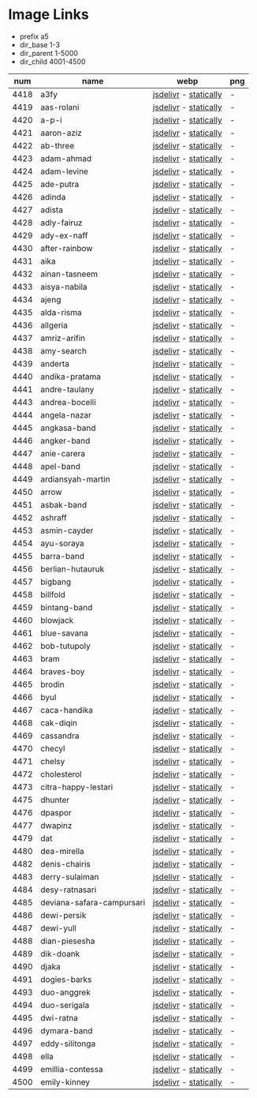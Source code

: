 # Image Links

- prefix a5
- dir_base 1-3
- dir_parent 1-5000
- dir_child 4001-4500

|  num  | name | webp | png |
|-------|------|------|-----|
|4418|a3fy|[jsdelivr](https://cdn.jsdelivr.net/gh/dbchord/a5-1-3/1-5000/4001-4500/a3fy.webp) - [statically](https://cdn.statically.io/gh/dbchord/a5-1-3/i/1-5000/4001-4500/a3fy.webp)| - |
|4419|aas-rolani|[jsdelivr](https://cdn.jsdelivr.net/gh/dbchord/a5-1-3/1-5000/4001-4500/aas-rolani.webp) - [statically](https://cdn.statically.io/gh/dbchord/a5-1-3/i/1-5000/4001-4500/aas-rolani.webp)| - |
|4420|a-p-i|[jsdelivr](https://cdn.jsdelivr.net/gh/dbchord/a5-1-3/1-5000/4001-4500/a-p-i.webp) - [statically](https://cdn.statically.io/gh/dbchord/a5-1-3/i/1-5000/4001-4500/a-p-i.webp)| - |
|4421|aaron-aziz|[jsdelivr](https://cdn.jsdelivr.net/gh/dbchord/a5-1-3/1-5000/4001-4500/aaron-aziz.webp) - [statically](https://cdn.statically.io/gh/dbchord/a5-1-3/i/1-5000/4001-4500/aaron-aziz.webp)| - |
|4422|ab-three|[jsdelivr](https://cdn.jsdelivr.net/gh/dbchord/a5-1-3/1-5000/4001-4500/ab-three.webp) - [statically](https://cdn.statically.io/gh/dbchord/a5-1-3/i/1-5000/4001-4500/ab-three.webp)| - |
|4423|adam-ahmad|[jsdelivr](https://cdn.jsdelivr.net/gh/dbchord/a5-1-3/1-5000/4001-4500/adam-ahmad.webp) - [statically](https://cdn.statically.io/gh/dbchord/a5-1-3/i/1-5000/4001-4500/adam-ahmad.webp)| - |
|4424|adam-levine|[jsdelivr](https://cdn.jsdelivr.net/gh/dbchord/a5-1-3/1-5000/4001-4500/adam-levine.webp) - [statically](https://cdn.statically.io/gh/dbchord/a5-1-3/i/1-5000/4001-4500/adam-levine.webp)| - |
|4425|ade-putra|[jsdelivr](https://cdn.jsdelivr.net/gh/dbchord/a5-1-3/1-5000/4001-4500/ade-putra.webp) - [statically](https://cdn.statically.io/gh/dbchord/a5-1-3/i/1-5000/4001-4500/ade-putra.webp)| - |
|4426|adinda|[jsdelivr](https://cdn.jsdelivr.net/gh/dbchord/a5-1-3/1-5000/4001-4500/adinda.webp) - [statically](https://cdn.statically.io/gh/dbchord/a5-1-3/i/1-5000/4001-4500/adinda.webp)| - |
|4427|adista|[jsdelivr](https://cdn.jsdelivr.net/gh/dbchord/a5-1-3/1-5000/4001-4500/adista.webp) - [statically](https://cdn.statically.io/gh/dbchord/a5-1-3/i/1-5000/4001-4500/adista.webp)| - |
|4428|adly-fairuz|[jsdelivr](https://cdn.jsdelivr.net/gh/dbchord/a5-1-3/1-5000/4001-4500/adly-fairuz.webp) - [statically](https://cdn.statically.io/gh/dbchord/a5-1-3/i/1-5000/4001-4500/adly-fairuz.webp)| - |
|4429|ady-ex-naff|[jsdelivr](https://cdn.jsdelivr.net/gh/dbchord/a5-1-3/1-5000/4001-4500/ady-ex-naff.webp) - [statically](https://cdn.statically.io/gh/dbchord/a5-1-3/i/1-5000/4001-4500/ady-ex-naff.webp)| - |
|4430|after-rainbow|[jsdelivr](https://cdn.jsdelivr.net/gh/dbchord/a5-1-3/1-5000/4001-4500/after-rainbow.webp) - [statically](https://cdn.statically.io/gh/dbchord/a5-1-3/i/1-5000/4001-4500/after-rainbow.webp)| - |
|4431|aika|[jsdelivr](https://cdn.jsdelivr.net/gh/dbchord/a5-1-3/1-5000/4001-4500/aika.webp) - [statically](https://cdn.statically.io/gh/dbchord/a5-1-3/i/1-5000/4001-4500/aika.webp)| - |
|4432|ainan-tasneem|[jsdelivr](https://cdn.jsdelivr.net/gh/dbchord/a5-1-3/1-5000/4001-4500/ainan-tasneem.webp) - [statically](https://cdn.statically.io/gh/dbchord/a5-1-3/i/1-5000/4001-4500/ainan-tasneem.webp)| - |
|4433|aisya-nabila|[jsdelivr](https://cdn.jsdelivr.net/gh/dbchord/a5-1-3/1-5000/4001-4500/aisya-nabila.webp) - [statically](https://cdn.statically.io/gh/dbchord/a5-1-3/i/1-5000/4001-4500/aisya-nabila.webp)| - |
|4434|ajeng|[jsdelivr](https://cdn.jsdelivr.net/gh/dbchord/a5-1-3/1-5000/4001-4500/ajeng.webp) - [statically](https://cdn.statically.io/gh/dbchord/a5-1-3/i/1-5000/4001-4500/ajeng.webp)| - |
|4435|alda-risma|[jsdelivr](https://cdn.jsdelivr.net/gh/dbchord/a5-1-3/1-5000/4001-4500/alda-risma.webp) - [statically](https://cdn.statically.io/gh/dbchord/a5-1-3/i/1-5000/4001-4500/alda-risma.webp)| - |
|4436|allgeria|[jsdelivr](https://cdn.jsdelivr.net/gh/dbchord/a5-1-3/1-5000/4001-4500/allgeria.webp) - [statically](https://cdn.statically.io/gh/dbchord/a5-1-3/i/1-5000/4001-4500/allgeria.webp)| - |
|4437|amriz-arifin|[jsdelivr](https://cdn.jsdelivr.net/gh/dbchord/a5-1-3/1-5000/4001-4500/amriz-arifin.webp) - [statically](https://cdn.statically.io/gh/dbchord/a5-1-3/i/1-5000/4001-4500/amriz-arifin.webp)| - |
|4438|amy-search|[jsdelivr](https://cdn.jsdelivr.net/gh/dbchord/a5-1-3/1-5000/4001-4500/amy-search.webp) - [statically](https://cdn.statically.io/gh/dbchord/a5-1-3/i/1-5000/4001-4500/amy-search.webp)| - |
|4439|anderta|[jsdelivr](https://cdn.jsdelivr.net/gh/dbchord/a5-1-3/1-5000/4001-4500/anderta.webp) - [statically](https://cdn.statically.io/gh/dbchord/a5-1-3/i/1-5000/4001-4500/anderta.webp)| - |
|4440|andika-pratama|[jsdelivr](https://cdn.jsdelivr.net/gh/dbchord/a5-1-3/1-5000/4001-4500/andika-pratama.webp) - [statically](https://cdn.statically.io/gh/dbchord/a5-1-3/i/1-5000/4001-4500/andika-pratama.webp)| - |
|4441|andre-taulany|[jsdelivr](https://cdn.jsdelivr.net/gh/dbchord/a5-1-3/1-5000/4001-4500/andre-taulany.webp) - [statically](https://cdn.statically.io/gh/dbchord/a5-1-3/i/1-5000/4001-4500/andre-taulany.webp)| - |
|4443|andrea-bocelli|[jsdelivr](https://cdn.jsdelivr.net/gh/dbchord/a5-1-3/1-5000/4001-4500/andrea-bocelli.webp) - [statically](https://cdn.statically.io/gh/dbchord/a5-1-3/i/1-5000/4001-4500/andrea-bocelli.webp)| - |
|4444|angela-nazar|[jsdelivr](https://cdn.jsdelivr.net/gh/dbchord/a5-1-3/1-5000/4001-4500/angela-nazar.webp) - [statically](https://cdn.statically.io/gh/dbchord/a5-1-3/i/1-5000/4001-4500/angela-nazar.webp)| - |
|4445|angkasa-band|[jsdelivr](https://cdn.jsdelivr.net/gh/dbchord/a5-1-3/1-5000/4001-4500/angkasa-band.webp) - [statically](https://cdn.statically.io/gh/dbchord/a5-1-3/i/1-5000/4001-4500/angkasa-band.webp)| - |
|4446|angker-band|[jsdelivr](https://cdn.jsdelivr.net/gh/dbchord/a5-1-3/1-5000/4001-4500/angker-band.webp) - [statically](https://cdn.statically.io/gh/dbchord/a5-1-3/i/1-5000/4001-4500/angker-band.webp)| - |
|4447|anie-carera|[jsdelivr](https://cdn.jsdelivr.net/gh/dbchord/a5-1-3/1-5000/4001-4500/anie-carera.webp) - [statically](https://cdn.statically.io/gh/dbchord/a5-1-3/i/1-5000/4001-4500/anie-carera.webp)| - |
|4448|apel-band|[jsdelivr](https://cdn.jsdelivr.net/gh/dbchord/a5-1-3/1-5000/4001-4500/apel-band.webp) - [statically](https://cdn.statically.io/gh/dbchord/a5-1-3/i/1-5000/4001-4500/apel-band.webp)| - |
|4449|ardiansyah-martin|[jsdelivr](https://cdn.jsdelivr.net/gh/dbchord/a5-1-3/1-5000/4001-4500/ardiansyah-martin.webp) - [statically](https://cdn.statically.io/gh/dbchord/a5-1-3/i/1-5000/4001-4500/ardiansyah-martin.webp)| - |
|4450|arrow|[jsdelivr](https://cdn.jsdelivr.net/gh/dbchord/a5-1-3/1-5000/4001-4500/arrow.webp) - [statically](https://cdn.statically.io/gh/dbchord/a5-1-3/i/1-5000/4001-4500/arrow.webp)| - |
|4451|asbak-band|[jsdelivr](https://cdn.jsdelivr.net/gh/dbchord/a5-1-3/1-5000/4001-4500/asbak-band.webp) - [statically](https://cdn.statically.io/gh/dbchord/a5-1-3/i/1-5000/4001-4500/asbak-band.webp)| - |
|4452|ashraff|[jsdelivr](https://cdn.jsdelivr.net/gh/dbchord/a5-1-3/1-5000/4001-4500/ashraff.webp) - [statically](https://cdn.statically.io/gh/dbchord/a5-1-3/i/1-5000/4001-4500/ashraff.webp)| - |
|4453|asmin-cayder|[jsdelivr](https://cdn.jsdelivr.net/gh/dbchord/a5-1-3/1-5000/4001-4500/asmin-cayder.webp) - [statically](https://cdn.statically.io/gh/dbchord/a5-1-3/i/1-5000/4001-4500/asmin-cayder.webp)| - |
|4454|ayu-soraya|[jsdelivr](https://cdn.jsdelivr.net/gh/dbchord/a5-1-3/1-5000/4001-4500/ayu-soraya.webp) - [statically](https://cdn.statically.io/gh/dbchord/a5-1-3/i/1-5000/4001-4500/ayu-soraya.webp)| - |
|4455|barra-band|[jsdelivr](https://cdn.jsdelivr.net/gh/dbchord/a5-1-3/1-5000/4001-4500/barra-band.webp) - [statically](https://cdn.statically.io/gh/dbchord/a5-1-3/i/1-5000/4001-4500/barra-band.webp)| - |
|4456|berlian-hutauruk|[jsdelivr](https://cdn.jsdelivr.net/gh/dbchord/a5-1-3/1-5000/4001-4500/berlian-hutauruk.webp) - [statically](https://cdn.statically.io/gh/dbchord/a5-1-3/i/1-5000/4001-4500/berlian-hutauruk.webp)| - |
|4457|bigbang|[jsdelivr](https://cdn.jsdelivr.net/gh/dbchord/a5-1-3/1-5000/4001-4500/bigbang.webp) - [statically](https://cdn.statically.io/gh/dbchord/a5-1-3/i/1-5000/4001-4500/bigbang.webp)| - |
|4458|billfold|[jsdelivr](https://cdn.jsdelivr.net/gh/dbchord/a5-1-3/1-5000/4001-4500/billfold.webp) - [statically](https://cdn.statically.io/gh/dbchord/a5-1-3/i/1-5000/4001-4500/billfold.webp)| - |
|4459|bintang-band|[jsdelivr](https://cdn.jsdelivr.net/gh/dbchord/a5-1-3/1-5000/4001-4500/bintang-band.webp) - [statically](https://cdn.statically.io/gh/dbchord/a5-1-3/i/1-5000/4001-4500/bintang-band.webp)| - |
|4460|blowjack|[jsdelivr](https://cdn.jsdelivr.net/gh/dbchord/a5-1-3/1-5000/4001-4500/blowjack.webp) - [statically](https://cdn.statically.io/gh/dbchord/a5-1-3/i/1-5000/4001-4500/blowjack.webp)| - |
|4461|blue-savana|[jsdelivr](https://cdn.jsdelivr.net/gh/dbchord/a5-1-3/1-5000/4001-4500/blue-savana.webp) - [statically](https://cdn.statically.io/gh/dbchord/a5-1-3/i/1-5000/4001-4500/blue-savana.webp)| - |
|4462|bob-tutupoly|[jsdelivr](https://cdn.jsdelivr.net/gh/dbchord/a5-1-3/1-5000/4001-4500/bob-tutupoly.webp) - [statically](https://cdn.statically.io/gh/dbchord/a5-1-3/i/1-5000/4001-4500/bob-tutupoly.webp)| - |
|4463|bram|[jsdelivr](https://cdn.jsdelivr.net/gh/dbchord/a5-1-3/1-5000/4001-4500/bram.webp) - [statically](https://cdn.statically.io/gh/dbchord/a5-1-3/i/1-5000/4001-4500/bram.webp)| - |
|4464|braves-boy|[jsdelivr](https://cdn.jsdelivr.net/gh/dbchord/a5-1-3/1-5000/4001-4500/braves-boy.webp) - [statically](https://cdn.statically.io/gh/dbchord/a5-1-3/i/1-5000/4001-4500/braves-boy.webp)| - |
|4465|brodin|[jsdelivr](https://cdn.jsdelivr.net/gh/dbchord/a5-1-3/1-5000/4001-4500/brodin.webp) - [statically](https://cdn.statically.io/gh/dbchord/a5-1-3/i/1-5000/4001-4500/brodin.webp)| - |
|4466|byul|[jsdelivr](https://cdn.jsdelivr.net/gh/dbchord/a5-1-3/1-5000/4001-4500/byul.webp) - [statically](https://cdn.statically.io/gh/dbchord/a5-1-3/i/1-5000/4001-4500/byul.webp)| - |
|4467|caca-handika|[jsdelivr](https://cdn.jsdelivr.net/gh/dbchord/a5-1-3/1-5000/4001-4500/caca-handika.webp) - [statically](https://cdn.statically.io/gh/dbchord/a5-1-3/i/1-5000/4001-4500/caca-handika.webp)| - |
|4468|cak-diqin|[jsdelivr](https://cdn.jsdelivr.net/gh/dbchord/a5-1-3/1-5000/4001-4500/cak-diqin.webp) - [statically](https://cdn.statically.io/gh/dbchord/a5-1-3/i/1-5000/4001-4500/cak-diqin.webp)| - |
|4469|cassandra|[jsdelivr](https://cdn.jsdelivr.net/gh/dbchord/a5-1-3/1-5000/4001-4500/cassandra.webp) - [statically](https://cdn.statically.io/gh/dbchord/a5-1-3/i/1-5000/4001-4500/cassandra.webp)| - |
|4470|checyl|[jsdelivr](https://cdn.jsdelivr.net/gh/dbchord/a5-1-3/1-5000/4001-4500/checyl.webp) - [statically](https://cdn.statically.io/gh/dbchord/a5-1-3/i/1-5000/4001-4500/checyl.webp)| - |
|4471|chelsy|[jsdelivr](https://cdn.jsdelivr.net/gh/dbchord/a5-1-3/1-5000/4001-4500/chelsy.webp) - [statically](https://cdn.statically.io/gh/dbchord/a5-1-3/i/1-5000/4001-4500/chelsy.webp)| - |
|4472|cholesterol|[jsdelivr](https://cdn.jsdelivr.net/gh/dbchord/a5-1-3/1-5000/4001-4500/cholesterol.webp) - [statically](https://cdn.statically.io/gh/dbchord/a5-1-3/i/1-5000/4001-4500/cholesterol.webp)| - |
|4473|citra-happy-lestari|[jsdelivr](https://cdn.jsdelivr.net/gh/dbchord/a5-1-3/1-5000/4001-4500/citra-happy-lestari.webp) - [statically](https://cdn.statically.io/gh/dbchord/a5-1-3/i/1-5000/4001-4500/citra-happy-lestari.webp)| - |
|4475|dhunter|[jsdelivr](https://cdn.jsdelivr.net/gh/dbchord/a5-1-3/1-5000/4001-4500/dhunter.webp) - [statically](https://cdn.statically.io/gh/dbchord/a5-1-3/i/1-5000/4001-4500/dhunter.webp)| - |
|4476|dpaspor|[jsdelivr](https://cdn.jsdelivr.net/gh/dbchord/a5-1-3/1-5000/4001-4500/dpaspor.webp) - [statically](https://cdn.statically.io/gh/dbchord/a5-1-3/i/1-5000/4001-4500/dpaspor.webp)| - |
|4477|dwapinz|[jsdelivr](https://cdn.jsdelivr.net/gh/dbchord/a5-1-3/1-5000/4001-4500/dwapinz.webp) - [statically](https://cdn.statically.io/gh/dbchord/a5-1-3/i/1-5000/4001-4500/dwapinz.webp)| - |
|4479|dat|[jsdelivr](https://cdn.jsdelivr.net/gh/dbchord/a5-1-3/1-5000/4001-4500/dat.webp) - [statically](https://cdn.statically.io/gh/dbchord/a5-1-3/i/1-5000/4001-4500/dat.webp)| - |
|4480|dea-mirella|[jsdelivr](https://cdn.jsdelivr.net/gh/dbchord/a5-1-3/1-5000/4001-4500/dea-mirella.webp) - [statically](https://cdn.statically.io/gh/dbchord/a5-1-3/i/1-5000/4001-4500/dea-mirella.webp)| - |
|4482|denis-chairis|[jsdelivr](https://cdn.jsdelivr.net/gh/dbchord/a5-1-3/1-5000/4001-4500/denis-chairis.webp) - [statically](https://cdn.statically.io/gh/dbchord/a5-1-3/i/1-5000/4001-4500/denis-chairis.webp)| - |
|4483|derry-sulaiman|[jsdelivr](https://cdn.jsdelivr.net/gh/dbchord/a5-1-3/1-5000/4001-4500/derry-sulaiman.webp) - [statically](https://cdn.statically.io/gh/dbchord/a5-1-3/i/1-5000/4001-4500/derry-sulaiman.webp)| - |
|4484|desy-ratnasari|[jsdelivr](https://cdn.jsdelivr.net/gh/dbchord/a5-1-3/1-5000/4001-4500/desy-ratnasari.webp) - [statically](https://cdn.statically.io/gh/dbchord/a5-1-3/i/1-5000/4001-4500/desy-ratnasari.webp)| - |
|4485|deviana-safara-campursari|[jsdelivr](https://cdn.jsdelivr.net/gh/dbchord/a5-1-3/1-5000/4001-4500/deviana-safara-campursari.webp) - [statically](https://cdn.statically.io/gh/dbchord/a5-1-3/i/1-5000/4001-4500/deviana-safara-campursari.webp)| - |
|4486|dewi-persik|[jsdelivr](https://cdn.jsdelivr.net/gh/dbchord/a5-1-3/1-5000/4001-4500/dewi-persik.webp) - [statically](https://cdn.statically.io/gh/dbchord/a5-1-3/i/1-5000/4001-4500/dewi-persik.webp)| - |
|4487|dewi-yull|[jsdelivr](https://cdn.jsdelivr.net/gh/dbchord/a5-1-3/1-5000/4001-4500/dewi-yull.webp) - [statically](https://cdn.statically.io/gh/dbchord/a5-1-3/i/1-5000/4001-4500/dewi-yull.webp)| - |
|4488|dian-piesesha|[jsdelivr](https://cdn.jsdelivr.net/gh/dbchord/a5-1-3/1-5000/4001-4500/dian-piesesha.webp) - [statically](https://cdn.statically.io/gh/dbchord/a5-1-3/i/1-5000/4001-4500/dian-piesesha.webp)| - |
|4489|dik-doank|[jsdelivr](https://cdn.jsdelivr.net/gh/dbchord/a5-1-3/1-5000/4001-4500/dik-doank.webp) - [statically](https://cdn.statically.io/gh/dbchord/a5-1-3/i/1-5000/4001-4500/dik-doank.webp)| - |
|4490|djaka|[jsdelivr](https://cdn.jsdelivr.net/gh/dbchord/a5-1-3/1-5000/4001-4500/djaka.webp) - [statically](https://cdn.statically.io/gh/dbchord/a5-1-3/i/1-5000/4001-4500/djaka.webp)| - |
|4491|dogies-barks|[jsdelivr](https://cdn.jsdelivr.net/gh/dbchord/a5-1-3/1-5000/4001-4500/dogies-barks.webp) - [statically](https://cdn.statically.io/gh/dbchord/a5-1-3/i/1-5000/4001-4500/dogies-barks.webp)| - |
|4493|duo-anggrek|[jsdelivr](https://cdn.jsdelivr.net/gh/dbchord/a5-1-3/1-5000/4001-4500/duo-anggrek.webp) - [statically](https://cdn.statically.io/gh/dbchord/a5-1-3/i/1-5000/4001-4500/duo-anggrek.webp)| - |
|4494|duo-serigala|[jsdelivr](https://cdn.jsdelivr.net/gh/dbchord/a5-1-3/1-5000/4001-4500/duo-serigala.webp) - [statically](https://cdn.statically.io/gh/dbchord/a5-1-3/i/1-5000/4001-4500/duo-serigala.webp)| - |
|4495|dwi-ratna|[jsdelivr](https://cdn.jsdelivr.net/gh/dbchord/a5-1-3/1-5000/4001-4500/dwi-ratna.webp) - [statically](https://cdn.statically.io/gh/dbchord/a5-1-3/i/1-5000/4001-4500/dwi-ratna.webp)| - |
|4496|dymara-band|[jsdelivr](https://cdn.jsdelivr.net/gh/dbchord/a5-1-3/1-5000/4001-4500/dymara-band.webp) - [statically](https://cdn.statically.io/gh/dbchord/a5-1-3/i/1-5000/4001-4500/dymara-band.webp)| - |
|4497|eddy-silitonga|[jsdelivr](https://cdn.jsdelivr.net/gh/dbchord/a5-1-3/1-5000/4001-4500/eddy-silitonga.webp) - [statically](https://cdn.statically.io/gh/dbchord/a5-1-3/i/1-5000/4001-4500/eddy-silitonga.webp)| - |
|4498|ella|[jsdelivr](https://cdn.jsdelivr.net/gh/dbchord/a5-1-3/1-5000/4001-4500/ella.webp) - [statically](https://cdn.statically.io/gh/dbchord/a5-1-3/i/1-5000/4001-4500/ella.webp)| - |
|4499|emillia-contessa|[jsdelivr](https://cdn.jsdelivr.net/gh/dbchord/a5-1-3/1-5000/4001-4500/emillia-contessa.webp) - [statically](https://cdn.statically.io/gh/dbchord/a5-1-3/i/1-5000/4001-4500/emillia-contessa.webp)| - |
|4500|emily-kinney|[jsdelivr](https://cdn.jsdelivr.net/gh/dbchord/a5-1-3/1-5000/4001-4500/emily-kinney.webp) - [statically](https://cdn.statically.io/gh/dbchord/a5-1-3/i/1-5000/4001-4500/emily-kinney.webp)| - |
